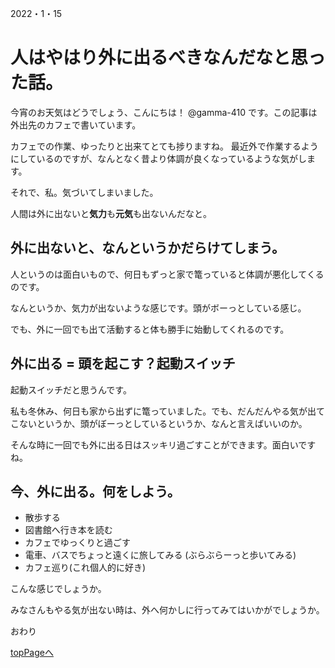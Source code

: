 2022・1・15
# 人はやはり外に出るべきなんだなと思った話。
今宵のお天気はどうでしょう、こんにちは！ @gamma-410 です。この記事は外出先のカフェで書いています。

カフェでの作業、ゆったりと出来てとても捗りますね。
最近外で作業するようにしているのですが、なんとなく昔より体調が良くなっているような気がします。

それで、私。気づいてしまいました。

人間は外に出ないと**気力**も**元気**も出ないんだなと。

## 外に出ないと、なんというかだらけてしまう。
人というのは面白いもので、何日もずっと家で篭っていると体調が悪化してくるのです。

なんというか、気力が出ないような感じです。頭がボーっとしている感じ。

でも、外に一回でも出て活動すると体も勝手に始動してくれるのです。

## 外に出る = 頭を起こす？起動スイッチ
起動スイッチだと思うんです。

私も冬休み、何日も家から出ずに篭っていました。でも、だんだんやる気が出てこないというか、頭がぼーっとしているというか、なんと言えばいいのか。

そんな時に一回でも外に出る日はスッキリ過ごすことができます。面白いですね。

## 今、外に出る。何をしよう。
- 散歩する
- 図書館へ行き本を読む
- カフェでゆっくりと過ごす
- 電車、バスでちょっと遠くに旅してみる (ぶらぶらーっと歩いてみる)
- カフェ巡り(これ個人的に好き)

こんな感じでしょうか。

みなさんもやる気が出ない時は、外へ何かしに行ってみてはいかがでしょうか。

おわり

[topPageへ](index.html)